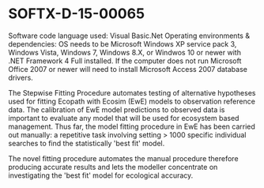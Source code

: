 ﻿# SOFTX-D-15-00065

Software code language used: Visual Basic.Net Operating environments & dependencies: OS needs to be Microsoft Windows XP service pack 3, Windows Vista, Windows 7, Windows 8.X, or Windwos 10 or newer with .NET Framework 4 Full installed. If the computer does not run Microsoft Office 2007 or newer will need to install Microsoft Access 2007 database drivers.

The Stepwise Fitting Procedure automates testing of alternative hypotheses used for fitting Ecopath with Ecosim (EwE) models to observation reference data. The calibration of EwE model predictions to observed data is important to evaluate any model that will be used for ecosystem based management. Thus far, the model fitting procedure in EwE has been carried out manually: a repetitive task involving setting > 1000 specific individual searches to find the statistically 'best fit' model.

The novel fitting procedure automates the manual procedure therefore producing accurate results and lets the modeller concentrate on investigating the 'best fit' model for ecological accuracy.

 
